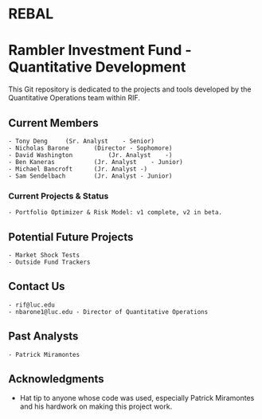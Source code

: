 # REBAL
# Rambler Investment Fund - Quantitative Development

This Git repository is dedicated to the projects and tools developed by the Quantitative Operations team within RIF. 


## Current Members

	- Tony Deng		(Sr. Analyst 	- Senior)
 	- Nicholas Barone 		(Director - Sophomore)
	- David Washington 			(Jr. Analyst 	-)
	- Ben Kaneras			(Jr. Analyst 	- Junior)
 	- Michael Bancroft 		(Jr. Analyst -)
 	- Sam Sendelbach 		(Jr. Analyst - Junior)
  
  
### Current Projects & Status

	- Portfolio Optimizer & Risk Model: v1 complete, v2 in beta. 

## Potential Future Projects

	- Market Shock Tests
	- Outside Fund Trackers

## Contact Us
	- rif@luc.edu
	- nbarone1@luc.edu - Director of Quantitative Operations
	
## Past Analysts

	- Patrick Miramontes
  
## Acknowledgments

* Hat tip to anyone whose code was used, especially Patrick Miramontes and his hardwork on making this project work.
